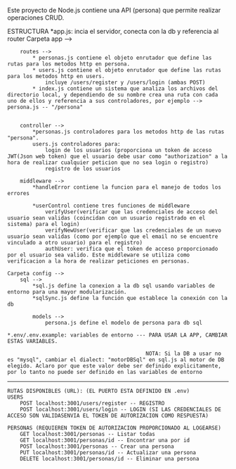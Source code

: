 Este proyecto de Node.js contiene una API (persona) que permite realizar operaciones CRUD. 

ESTRUCTURA
    *app.js: incia el servidor, conecta con la db y referencia al router
    Carpeta app --> 

        routes -->
            * personas.js contiene el objeto enrutador que define las rutas para los metodos http en persona.
            * users.js contiene el objeto enrutador que define las rutas para los metodos http en users.
                incluye /users/register y /users/login (ambas POST)
            * index.js contiene un sistema que analiza los archivos del directorio local, y dependiendo de su nombre crea una ruta con cada uno de ellos y referencia a sus controladores, por ejemplo --> persona.js -- "/persona"


        controller -->
            *personas.js controladores para los metodos http de las rutas "persona".
            users.js controladores para:
                login de los usuarios (proporciona un token de acceso JWT(Json web token) que el usuario debe usar como "authorization" a la hora de realizar cualquier peticion que no sea login o registro)
                registro de los usuarios

        middleware -->
            *handleError contiene la funcion para el manejo de todos los errores

            *userControl contiene tres funciones de middleware 
                verifyUser(verificar que las credenciales de acceso del usuario sean validas (coincidan con un usuario registrado en el sistema) para el login) 
                verifyNewUser(verificar que las credenciales de un nuevo usuario sean validas (como por ejemplo que el email no se encuentre vinculado a otro usuario) para el registro)
                authUser: verifica que el token de acceso proporcionado por el usuario sea valido. Este middleware se utiliza como verificacion a la hora de realizar peticiones en personas.

    Carpeta config -->
        sql -->  
            *sql.js define la conexion a la db sql usando variables de entorno para una mayor modularización.
            *sqlSync.js define la función que establece la conexión con la db

            models -->
                persona.js define el modelo de persona para db sql

    *.env/.env.example: variables de entorno --- PARA USAR LA APP, CAMBIAR ESTAS VARIABLES.

                                                NOTA: Si la DB a usar no es "mysql", cambiar el dialect: "motorDBSql" en sql.js al motor de DB elegido. Aclaro por que este valor debe ser definido explicitamente, por lo tanto no puede ser definido en las variables de entorno


-------

    RUTAS DISPONIBLES (URL): (EL PUERTO ESTA DEFINIDO EN .env)
    USERS
        POST localhost:3001/users/register -- REGISTRO
        POST localhost:3001/users/login -- LOGIN (SI LAS CREDENCIALES DE ACCESO SON VALIDASENVIA EL TOKEN DE AUTORIZACION COMO RESPUESTA)

    PERSONAS (REQUIEREN TOKEN DE AUTORIZACION PROPORCIONADO AL LOGEARSE)
        GET localhost:3001/personas -- Listar todas
        GET localhost:3001/personas/id -- Encontrar una por id
        POST localhost:3001/personas -- Crear una persona
        PUT localhost:3001/personas/id -- Actualizar una persona
        DELETE localhost:3001/personas/id -- Eliminar una persona

    

